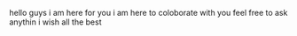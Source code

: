 hello guys i am here for you
i am here to coloborate with you
feel free to ask anythin
i wish all the best
